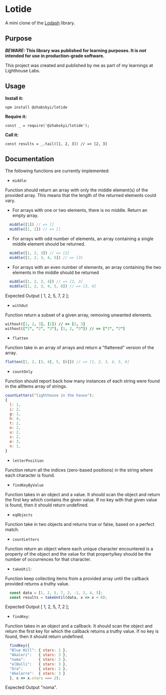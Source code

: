 # Lotide

A mini clone of the [Lodash](https://lodash.com) library.

## Purpose

**_BEWARE:_ This library was published for learning purposes. It is _not_ intended for use in production-grade software.**

This project was created and published by me as part of my learnings at Lighthouse Labs. 

## Usage

**Install it:**

`npm install @zhabskyi/lotide`

**Require it:**

`const _ = require('@zhabskyi/lotide');`

**Call it:**

`const results = _.tail([1, 2, 3]) // => [2, 3]`

## Documentation

The following functions are currently implemented:

* `middle`:

Function should return an array with only the middle element(s) of the provided array. This means that the length of the returned elements could vary.

  * For arrays with one or two elements, there is no middle. Return an empty array.
```js
  middle([1]) // => []
  middle([1, 2]) // => []
```
  * For arrays with odd number of elements, an array containing a single middle element should be returned.
```js
  middle([1, 2, 3]) // => [2]
  middle([1, 2, 3, 4, 5]) // => [3]
```
  * For arrays with an even number of elements, an array containing the two elements in the middle should be returned
```js
  middle([1, 2, 3, 4]) // => [2, 3]
  middle([1, 2, 3, 4, 5, 6]) // => [3, 4]
```
Expected Output [ 1, 2, 5, 7, 2 ];

* `withOut`

Function return a subset of a given array, removing unwanted elements.
```j
without([1, 2, 3], [1]) // => [2, 3]
without(["1", "2", "3"], [1, 2, "3"]) // => ["1", "2"]
```
* `flatten`

Function take in an array of arrays and return a "flattened" version of the array.
```js
flatten([1, 2, [3, 4], 5, [6]]) // => [1, 2, 3, 4, 5, 6]
```

* `countOnly`

Function should report back how many instances of each string were found in the allItems array of strings.
```js
countLetters("lighthouse in the house");
{
  l: 1,
  i: 2,
  g: 1,
  h: 4,
  t: 2,
  o: 2,
  u: 2,
  s: 2,
  e: 3,
  n: 1,
}
```

* `letterPosition`

Function return all the indices (zero-based positions) in the string where each character is found.

* `findKeyByValue`

Function takes in an object and a value. It should scan the object and return the first key which contains the given value. If no key with that given value is found, then it should return undefined.

* `eqObjects` 

Function take in two objects and returns true or false, based on a perfect match.

* `countLetters`

Function return an object where each unique character encountered is a property of the object and the value for that property/key should be the number of occurrences for that character.

* `takeUtil`:

Function keep collecting items from a provided array until the callback provided returns a truthy value.
```js
  const data = [1, 2, 5, 7, 2, -1, 2, 4, 5];
  const results = takeUntil(data, x => x < 0);
```
Expected Output [ 1, 2, 5, 7, 2 ];

* `findKey`:

Function takes in an object and a callback. It should scan the object and return the first key for which the callback returns a truthy value. If no key is found, then it should return undefined.
```js
  findKey({
  "Blue Hill": { stars: 1 },
  "Akaleri":   { stars: 3 },
  "noma":      { stars: 2 },
  "elBulli":   { stars: 3 },
  "Ora":       { stars: 2 },
  "Akelarre":  { stars: 3 }
  }, x => x.stars === 2);
```
Expected Output "noma".